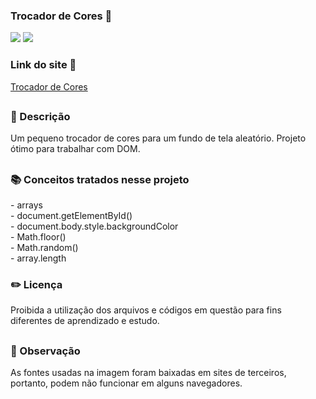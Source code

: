 ### Trocador de Cores 🎨

<div style="display: inline_block">

<img src="https://img.shields.io/badge/html5-%23E34F26.svg?style=for-the-badge&logo=html5&logoColor=white" />
<img src="https://img.shields.io/badge/css3-%231572B6.svg?style=for-the-badge&logo=css3&logoColor=white" />

### Link do site 🔗 

<a href="" rel="external" >Trocador de Cores</a>

</div>



##

### 📜 Descrição 
<p>Um pequeno trocador de cores para um fundo de tela aleatório. Projeto ótimo para trabalhar com DOM.

</p>

##

### 📚 Conceitos tratados nesse projeto
<p>
- arrays <br>
- document.getElementById() <br>
- document.body.style.backgroundColor <br>
- Math.floor() <br>
- Math.random() <br>
- array.length 
</p>


### ✏️ Licença 
<p>Proibida a utilização dos arquivos e códigos em questão para fins diferentes de aprendizado e estudo.</p>

##

### 👀 Observação
<p> As fontes usadas na imagem foram baixadas em sites de terceiros, portanto, podem não funcionar em alguns navegadores.</p>
